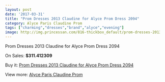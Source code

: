 ```yaml
---
layout: post
date: '2017-03-31'
title: "Prom Dresses 2013 Claudine for Alyce Prom Dress 2094"
category: Alyce Paris Claudine Prom
tags: ["charming","dresses","brand","alyce","evening"]
image: http://img.princessan.com/816-thickbox_default/prom-dresses-2013-claudine-for-alyce-prom-dress-2094.jpg
---
```

Prom Dresses 2013 Claudine for Alyce Prom Dress 2094

On Sales: **$311.412309**
<a href="https://www.princessan.com/en/alyce-paris-claudine-prom/386-prom-dresses-2013-claudine-for-alyce-prom-dress-2094.html"><amp-img layout="responsive" width="600" height="600" src="//img.princessan.com/816-thickbox_default/prom-dresses-2013-claudine-for-alyce-prom-dress-2094.jpg" alt="Prom Dresses 2013 Claudine for Alyce Prom Dress 2094 0" /></a>
<a href="https://www.princessan.com/en/alyce-paris-claudine-prom/386-prom-dresses-2013-claudine-for-alyce-prom-dress-2094.html"><amp-img layout="responsive" width="600" height="600" src="//img.princessan.com/817-thickbox_default/prom-dresses-2013-claudine-for-alyce-prom-dress-2094.jpg" alt="Prom Dresses 2013 Claudine for Alyce Prom Dress 2094 1" /></a>

Buy it: [Prom Dresses 2013 Claudine for Alyce Prom Dress 2094](https://www.princessan.com/en/alyce-paris-claudine-prom/386-prom-dresses-2013-claudine-for-alyce-prom-dress-2094.html "Prom Dresses 2013 Claudine for Alyce Prom Dress 2094")

View more: [Alyce Paris Claudine Prom](https://www.princessan.com/en/6-alyce-paris-claudine-prom "Alyce Paris Claudine Prom")